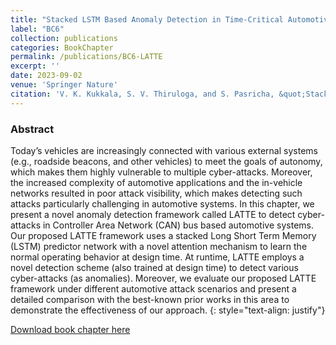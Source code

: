 ```yaml
---
title: "Stacked LSTM Based Anomaly Detection in Time-Critical Automotive Networks"
label: "BC6"
collection: publications
categories: BookChapter
permalink: /publications/BC6-LATTE
excerpt: ''
date: 2023-09-02
venue: 'Springer Nature'
citation: 'V. K. Kukkala, S. V. Thiruloga, and S. Pasricha, &quot;Stacked LSTM Based Anomaly Detection in Time-Critical Automotive Networks,&quot; in <i>Machine Learning and Optimization Techniques for Automotive Cyber-Physical Systems</i>, Springer Nature, 2023.'
---
```


### Abstract
Today’s vehicles are increasingly connected with various external systems (e.g., roadside beacons, and other vehicles) to meet the goals of autonomy, which makes them highly vulnerable to multiple cyber-attacks. Moreover, the increased complexity of automotive applications and the in-vehicle networks resulted in poor attack visibility, which makes detecting such attacks particularly challenging in automotive systems. In this chapter, we present a novel anomaly detection framework called LATTE to detect cyber-attacks in Controller Area Network (CAN) bus based automotive systems. Our proposed LATTE framework uses a stacked Long Short Term Memory (LSTM) predictor network with a novel attention mechanism to learn the normal operating behavior at design time. At runtime, LATTE employs a novel detection scheme (also trained at design time) to detect various cyber-attacks (as anomalies). Moreover, we evaluate our proposed LATTE framework under different automotive attack scenarios and present a detailed comparison with the best-known prior works in this area to demonstrate the effectiveness of our approach.
{: style="text-align: justify"}

[Download book chapter here](https://link.springer.com/chapter/10.1007/978-3-031-28016-0_11)